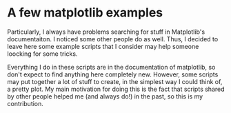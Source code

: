 A few matplotlib examples
=====

Particularly, I always have problems searching for stuff in
Matplotlib's documentaiton. I noticed some other people do as
well. Thus, I decided to leave here some example scripts that I
consider may help someone loocking for some tricks.

Everything I do in these scripts are in the documentation of
matplotlib, so don't expect to find anything here completely
new. However, some scripts may put together a lot of stuff to create,
in the simplest way I could think of, a pretty plot. My main
motivation for doing this is the fact that scripts shared by other
people helped me (and always do!) in the past, so this is my
contribution.